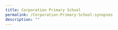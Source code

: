 ```yaml
---
title: Corporation Primary School
permalink: /Corporation-Primary-School-synopses
description: ""
---
```

